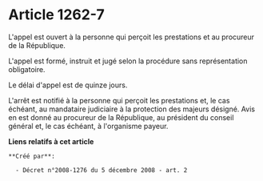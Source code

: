 # Article 1262-7

L'appel est ouvert à la personne qui perçoit les prestations et au procureur de la République. 

L'appel est formé, instruit et jugé selon la procédure sans représentation obligatoire. 

Le délai d'appel est de quinze jours. 

L'arrêt est notifié à la personne qui perçoit les prestations et, le cas échéant, au mandataire judiciaire à la protection
des majeurs désigné. Avis en est donné au procureur de la République, au président du conseil général et, le cas échéant, à
l'organisme payeur.

**Liens relatifs à cet article**

	**Créé par**:

	  - Décret n°2008-1276 du 5 décembre 2008 - art. 2
